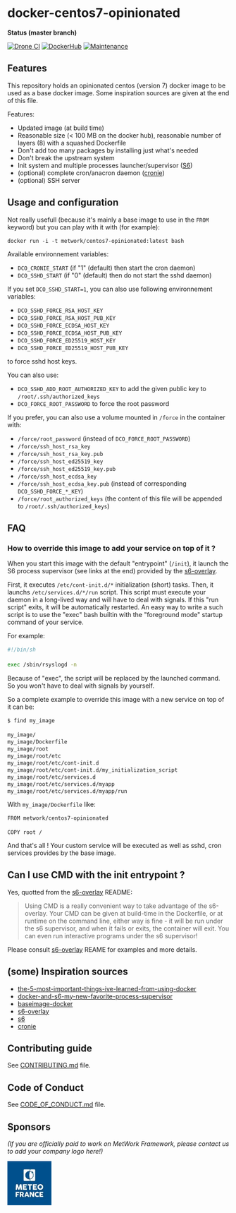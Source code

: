 # docker-centos7-opinionated

[//]: # (automatically generated from https://github.com/metwork-framework/github_organization_management/blob/master/common_files/README.md)

**Status (master branch)**



[![Drone CI](http://metwork-framework.org:8000/api/badges/metwork-framework/docker-centos7-opinionated/status.svg)](http://metwork-framework.org:8000/metwork-framework/docker-centos7-opinionated)
[![DockerHub](https://github.com/metwork-framework/resources/blob/master/badges/dockerhub_link.svg)](https://hub.docker.com/r/metwork/docker-centos7-opinionated/)
[![Maintenance](https://raw.githubusercontent.com/metwork-framework/resources/master/badges/maintained.svg)](https://github.com/metwork-framework/resources/blob/master/badges/maintained.svg)




## Features

This repository holds an opinionated centos (version 7) docker image to be used as a 
base docker image. Some inspiration sources are given at the end of this file.

Features:

- Updated image (at build time)
- Reasonable size (< 100 MB on the docker hub), reasonable number of layers (8) with a squashed Dockerfile
- Don't add too many packages by installing just what's needed
- Don't break the upstream system
- Init system and multiple processes launcher/supervisor ([S6](http://skarnet.org/software/s6/overview.html))
- (optional) complete cron/anacron daemon ([cronie](https://fedorahosted.org/cronie/))
- (optional) SSH server

## Usage and configuration

Not really usefull (because it's mainly a base image to use in the `FROM` keyword) but you can play with it with (for example):

    docker run -i -t metwork/centos7-opinionated:latest bash

Available environnement variables:

- `DCO_CRONIE_START` (if "1" (default) then start the cron daemon)
- `DCO_SSHD_START` (if "0" (default) then do not start the sshd daemon)

If you set `DCO_SSHD_START=1`, you can also use following environnement variables:

- `DCO_SSHD_FORCE_RSA_HOST_KEY`
- `DCO_SSHD_FORCE_RSA_HOST_PUB_KEY`
- `DCO_SSHD_FORCE_ECDSA_HOST_KEY`
- `DCO_SSHD_FORCE_ECDSA_HOST_PUB_KEY`
- `DCO_SSHD_FORCE_ED25519_HOST_KEY`
- `DCO_SSHD_FORCE_ED25519_HOST_PUB_KEY`

to force sshd host keys.

You can also use:

- `DCO_SSHD_ADD_ROOT_AUTHORIZED_KEY` to add the given public key to `/root/.ssh/authorized_keys`
- `DCO_FORCE_ROOT_PASSWORD` to force the root password 

If you prefer, you can also use a volume mounted in `/force` in the container with:

- `/force/root_password` (instead of `DCO_FORCE_ROOT_PASSWORD`)
- `/force/ssh_host_rsa_key`
- `/force/ssh_host_rsa_key.pub`
- `/force/ssh_host_ed25519_key`
- `/force/ssh_host_ed25519_key.pub`
- `/force/ssh_host_ecdsa_key`
- `/force/ssh_host_ecdsa_key.pub` (instead of corresponding `DCO_SSHD_FORCE_*_KEY`)
- `/force/root_authorized_keys` (the content of this file will be appended to `/root/.ssh/authorized_keys`)

## FAQ

### How to override this image to add your service on top of it ?

When you start this image with the default "entrypoint" (`/init`), it launch the S6 process supervisor (see links at the end) 
provided by the [s6-overlay](https://github.com/just-containers/s6-overlay).

First, it executes `/etc/cont-init.d/*` initialization (short) tasks. Then, it launchs `/etc/services.d/*/run` script. This script
must execute your daemon in a long-lived way and will have to deal with signals. If this "run script" exits, it will be automatically 
restarted. An easy way to write a such script is to use the "exec" bash builtin with the "foreground mode" startup command of your service.

For example:

```bash
#!/bin/sh

exec /sbin/rsyslogd -n
```

Because of "exec", the script will be replaced by the launched command. So you won't have to deal with signals by yourself.

So a complete example to override this image with a new service on top of it can be:

```
$ find my_image

my_image/
my_image/Dockerfile
my_image/root
my_image/root/etc
my_image/root/etc/cont-init.d
my_image/root/etc/cont-init.d/my_initialization_script
my_image/root/etc/services.d
my_image/root/etc/services.d/myapp
my_image/root/etc/services.d/myapp/run
```

With `my_image/Dockerfile` like:

```
FROM metwork/centos7-opinionated

COPY root /
```

And that's all ! Your custom service will be executed as well as sshd, cron services provides by the base image.

## Can I use CMD with the init entrypoint ?

Yes, quotted from the [s6-overlay](https://github.com/just-containers/s6-overlay) README:

> Using CMD is a really convenient way to take advantage of the s6-overlay. 
> Your CMD can be given at build-time in the Dockerfile, or at runtime on the command line, either way is fine - it will be run under the s6 supervisor, and when it fails or exits, the container will exit. You can even run interactive programs under the s6 supervisor!

Please consult [s6-overlay](https://github.com/just-containers/s6-overlay) REAME for examples and more details.

## (some) Inspiration sources

- [the-5-most-important-things-ive-learned-from-using-docker](http://blog.tutum.co/2014/10/28/the-5-most-important-things-ive-learned-from-using-docker/)
- [docker-and-s6-my-new-favorite-process-supervisor](http://blog.tutum.co/2014/12/02/docker-and-s6-my-new-favorite-process-supervisor/)
- [baseimage-docker](http://phusion.github.io/baseimage-docker/)
- [s6-overlay](https://github.com/just-containers/s6-overlay)
- [s6](http://skarnet.org/software/s6/overview.html)
- [cronie](https://fedorahosted.org/cronie/)






## Contributing guide

See [CONTRIBUTING.md](CONTRIBUTING.md) file.



## Code of Conduct

See [CODE_OF_CONDUCT.md](CODE_OF_CONDUCT.md) file.



## Sponsors

*(If you are officially paid to work on MetWork Framework, please contact us to add your company logo here!)*

[![logo](https://raw.githubusercontent.com/metwork-framework/resources/master/sponsors/meteofrance-small.jpeg)](http://www.meteofrance.com)
